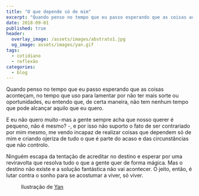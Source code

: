 ```yaml
---
title: "O que depende só de mim"
excerpt: "Quando penso no tempo que eu passo esperando que as coisas aconteçam"
date: 2018-09-01
published: true
header:
  overlay_image: /assets/images/abstrato1.jpg
  og_image: assets/images/yan.gif
tags: 
  - cotidiano
  - reflexão
categories:
  - blog
---
```

Quando penso no tempo que eu passo esperando que as coisas aconteçam, no tempo que uso para lamentar por não ter mais sorte ou oportunidades, eu entendo que, de certa maneira, não tem nenhum tempo que pode alcançar aquilo que eu quero.

E eu não quero muito - mas a gente sempre acha que nosso querer é pequeno, não é mesmo? -, e por isso não suporto o fato de ser contrariado por mim mesmo, me vendo incapaz de realizar coisas que dependem só de mim e criando ojeriza de tudo o que é parte do acaso e das circunstâncias que não controlo.

Ninguém escapa da tentação de acreditar no destino e esperar por uma reviravolta que resolva tudo o que a gente quer de forma mágica. Mas o destino não existe e a solução fantástica não vai acontecer. O jeito, então, é lutar contra o sonho para se acostumar a viver, só viver.<figure style="" class="align-center">

<img src="{{ site.url }}{{ site.baseurl }}/assets/images/yan.gif" alt="">
  <figcaption>Ilustração de <a href="https://www.yandanwong.com/">Yan</a></figcaption>
</figure>
